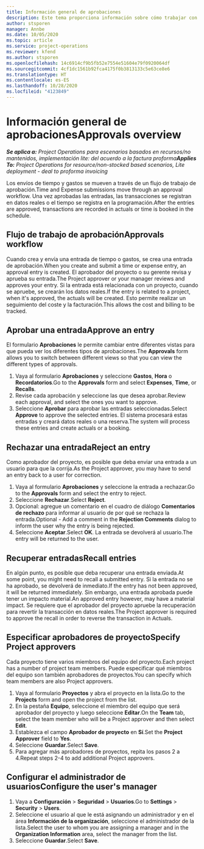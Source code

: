 ```yaml
---
title: Información general de aprobaciones
description: Este tema proporciona información sobre cómo trabajar con aprobaciones en Project Operations.
author: stsporen
manager: Annbe
ms.date: 10/05/2020
ms.topic: article
ms.service: project-operations
ms.reviewer: kfend
ms.author: stsporen
ms.openlocfilehash: 14c6914cf9b5fb52e7554e51604e79f0920064df
ms.sourcegitcommit: 4cf1dc1561b92fca4175f0b3813133c5e63ce8e6
ms.translationtype: HT
ms.contentlocale: es-ES
ms.lasthandoff: 10/28/2020
ms.locfileid: "4123849"
---
```

# <a name="approvals-overview"></a><span data-ttu-id="5fa0b-103">Información general de aprobaciones</span><span class="sxs-lookup"><span data-stu-id="5fa0b-103">Approvals overview</span></span>

<span data-ttu-id="5fa0b-104">_**Se aplica a:** Project Operations para escenarios basados en recursos/no mantenidos, implementación lite: del acuerdo a la factura proforma_</span><span class="sxs-lookup"><span data-stu-id="5fa0b-104">_**Applies To:** Project Operations for resource/non-stocked based scenarios, Lite deployment - deal to proforma invoicing_</span></span>

<span data-ttu-id="5fa0b-105">Los envíos de tiempo y gastos se mueven a través de un flujo de trabajo de aprobación.</span><span class="sxs-lookup"><span data-stu-id="5fa0b-105">Time and Expense submissions move through an approval workflow.</span></span> <span data-ttu-id="5fa0b-106">Una vez aprobadas las entradas, las transacciones se registran en datos reales o el tiempo se registra en la programación.</span><span class="sxs-lookup"><span data-stu-id="5fa0b-106">After the entries are approved, transactions are recorded in actuals or time is booked in the schedule.</span></span>

## <a name="approvals-workflow"></a><span data-ttu-id="5fa0b-107">Flujo de trabajo de aprobación</span><span class="sxs-lookup"><span data-stu-id="5fa0b-107">Approvals workflow</span></span>
<span data-ttu-id="5fa0b-108">Cuando crea y envía una entrada de tiempo o gastos, se crea una entrada de aprobación.</span><span class="sxs-lookup"><span data-stu-id="5fa0b-108">When you create and submit a time or expense entry, an approval entry is created.</span></span> <span data-ttu-id="5fa0b-109">El aprobador del proyecto o su gerente revisa y aprueba su entrada.</span><span class="sxs-lookup"><span data-stu-id="5fa0b-109">The Project approver or your manager reviews and approves your entry.</span></span> <span data-ttu-id="5fa0b-110">Si la entrada está relacionada con un proyecto, cuando se apruebe, se crearán los datos reales.</span><span class="sxs-lookup"><span data-stu-id="5fa0b-110">If the entry is related to a project, when it's approved, the actuals will be created.</span></span> <span data-ttu-id="5fa0b-111">Esto permite realizar un seguimiento del coste y la facturación.</span><span class="sxs-lookup"><span data-stu-id="5fa0b-111">This allows the cost and billing to be tracked.</span></span> 

## <a name="approve-an-entry"></a><span data-ttu-id="5fa0b-112">Aprobar una entrada</span><span class="sxs-lookup"><span data-stu-id="5fa0b-112">Approve an entry</span></span>
<span data-ttu-id="5fa0b-113">El formulario **Aprobaciones** le permite cambiar entre diferentes vistas para que pueda ver los diferentes tipos de aprobaciones.</span><span class="sxs-lookup"><span data-stu-id="5fa0b-113">The **Approvals** form allows you to switch between different views so that you can view the different types of approvals.</span></span>
  
1. <span data-ttu-id="5fa0b-114">Vaya al formulario **Aprobaciones** y seleccione **Gastos**, **Hora** o **Recordatorios**.</span><span class="sxs-lookup"><span data-stu-id="5fa0b-114">Go to the **Approvals** form and select **Expenses**, **Time**, or **Recalls**.</span></span>
2. <span data-ttu-id="5fa0b-115">Revise cada aprobación y seleccione las que desea aprobar.</span><span class="sxs-lookup"><span data-stu-id="5fa0b-115">Review each approval, and select the ones you want to approve.</span></span>
3. <span data-ttu-id="5fa0b-116">Seleccione **Aprobar** para aprobar las entradas seleccionadas.</span><span class="sxs-lookup"><span data-stu-id="5fa0b-116">Select **Approve** to approve the selected entries.</span></span>
<span data-ttu-id="5fa0b-117">El sistema procesará estas entradas y creará datos reales o una reserva.</span><span class="sxs-lookup"><span data-stu-id="5fa0b-117">The system will process these entries and create actuals or a booking.</span></span>

## <a name="reject-an-entry"></a><span data-ttu-id="5fa0b-118">Rechazar una entrada</span><span class="sxs-lookup"><span data-stu-id="5fa0b-118">Reject an entry</span></span>
<span data-ttu-id="5fa0b-119">Como aprobador del proyecto, es posible que deba enviar una entrada a un usuario para que la corrija.</span><span class="sxs-lookup"><span data-stu-id="5fa0b-119">As the Project approver, you may have to send an entry back to a user for correction.</span></span>
  
1. <span data-ttu-id="5fa0b-120">Vaya al formulario **Aprobaciones** y seleccione la entrada a rechazar.</span><span class="sxs-lookup"><span data-stu-id="5fa0b-120">Go to the **Approvals** form and select the entry to reject.</span></span> 
2. <span data-ttu-id="5fa0b-121">Seleccione **Rechazar**.</span><span class="sxs-lookup"><span data-stu-id="5fa0b-121">Select **Reject**.</span></span>
3. <span data-ttu-id="5fa0b-122">Opcional: agregue un comentario en el cuadro de diálogo **Comentarios de rechazo** para informar al usuario de por qué se rechaza la entrada.</span><span class="sxs-lookup"><span data-stu-id="5fa0b-122">Optional - Add a comment in the **Rejection Comments** dialog to inform the user why the entry is being rejected.</span></span>
4. <span data-ttu-id="5fa0b-123">Seleccione **Aceptar**.</span><span class="sxs-lookup"><span data-stu-id="5fa0b-123">Select **OK**.</span></span> <span data-ttu-id="5fa0b-124">La entrada se devolverá al usuario.</span><span class="sxs-lookup"><span data-stu-id="5fa0b-124">The entry will be returned to the user.</span></span>
  
## <a name="recall-entries"></a><span data-ttu-id="5fa0b-125">Recuperar entradas</span><span class="sxs-lookup"><span data-stu-id="5fa0b-125">Recall entries</span></span>
<span data-ttu-id="5fa0b-126">En algún punto, es posible que deba recuperar una entrada enviada.</span><span class="sxs-lookup"><span data-stu-id="5fa0b-126">At some point, you might need to recall a submitted entry.</span></span> <span data-ttu-id="5fa0b-127">Si la entrada no se ha aprobado, se devolverá de inmediato.</span><span class="sxs-lookup"><span data-stu-id="5fa0b-127">If the entry has not been approved, it will be returned immediately.</span></span> <span data-ttu-id="5fa0b-128">Sin embargo, una entrada aprobada puede tener un impacto material.</span><span class="sxs-lookup"><span data-stu-id="5fa0b-128">An approved entry however, may have a material impact.</span></span> <span data-ttu-id="5fa0b-129">Se requiere que el aprobador del proyecto apruebe la recuperación para revertir la transacción en datos reales.</span><span class="sxs-lookup"><span data-stu-id="5fa0b-129">The Project approver is required to approve the recall in order to reverse the transaction in Actuals.</span></span>

## <a name="specify-project-approvers"></a><span data-ttu-id="5fa0b-130">Especificar aprobadores de proyecto</span><span class="sxs-lookup"><span data-stu-id="5fa0b-130">Specify Project approvers</span></span>
<span data-ttu-id="5fa0b-131">Cada proyecto tiene varios miembros del equipo del proyecto.</span><span class="sxs-lookup"><span data-stu-id="5fa0b-131">Each project has a number of project team members.</span></span> <span data-ttu-id="5fa0b-132">Puede especificar qué miembros del equipo son también aprobadores de proyectos.</span><span class="sxs-lookup"><span data-stu-id="5fa0b-132">You can specify which team members are also Project approvers.</span></span>

1. <span data-ttu-id="5fa0b-133">Vaya al formulario **Proyectos** y abra el proyecto en la lista.</span><span class="sxs-lookup"><span data-stu-id="5fa0b-133">Go to the **Projects** form and open the project from the list.</span></span>
2. <span data-ttu-id="5fa0b-134">En la pestaña **Equipo**, seleccione el miembro del equipo que será aprobador del proyecto y luego seleccione **Editar**.</span><span class="sxs-lookup"><span data-stu-id="5fa0b-134">On the **Team** tab, select the team member who will be a Project approver and then select **Edit**.</span></span>
3. <span data-ttu-id="5fa0b-135">Establezca el campo **Aprobador de proyecto** en **Sí**.</span><span class="sxs-lookup"><span data-stu-id="5fa0b-135">Set the **Project Approver** field to **Yes**.</span></span>
4. <span data-ttu-id="5fa0b-136">Seleccione **Guardar**.</span><span class="sxs-lookup"><span data-stu-id="5fa0b-136">Select **Save**.</span></span>
5. <span data-ttu-id="5fa0b-137">Para agregar más aprobadores de proyectos, repita los pasos 2 a 4.</span><span class="sxs-lookup"><span data-stu-id="5fa0b-137">Repeat steps 2-4 to add additional Project approvers.</span></span>

## <a name="configure-the-users-manager"></a><span data-ttu-id="5fa0b-138">Configurar el administrador de usuarios</span><span class="sxs-lookup"><span data-stu-id="5fa0b-138">Configure the user's manager</span></span>

1. <span data-ttu-id="5fa0b-139">Vaya a **Configuración** > **Seguridad** > **Usuarios**.</span><span class="sxs-lookup"><span data-stu-id="5fa0b-139">Go to **Settings** > **Security** > **Users**.</span></span>
2. <span data-ttu-id="5fa0b-140">Seleccione el usuario al que le está asignando un administrador y en el área **Información de la organización**, seleccione el administrador de la lista.</span><span class="sxs-lookup"><span data-stu-id="5fa0b-140">Select the user to whom you are assigning a manager and in the **Organization Information** area, select the manager from the list.</span></span> 
3. <span data-ttu-id="5fa0b-141">Seleccione **Guardar**.</span><span class="sxs-lookup"><span data-stu-id="5fa0b-141">Select **Save**.</span></span>


